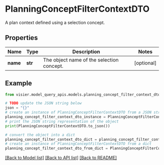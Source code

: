 # PlanningConceptFilterContextDTO

A plan context defined using a selection concept.

## Properties

Name | Type | Description | Notes
------------ | ------------- | ------------- | -------------
**name** | **str** | The object name of the selection concept. | [optional] 

## Example

```python
from visier.model_query_apis.models.planning_concept_filter_context_dto import PlanningConceptFilterContextDTO

# TODO update the JSON string below
json = "{}"
# create an instance of PlanningConceptFilterContextDTO from a JSON string
planning_concept_filter_context_dto_instance = PlanningConceptFilterContextDTO.from_json(json)
# print the JSON string representation of the object
print(PlanningConceptFilterContextDTO.to_json())

# convert the object into a dict
planning_concept_filter_context_dto_dict = planning_concept_filter_context_dto_instance.to_dict()
# create an instance of PlanningConceptFilterContextDTO from a dict
planning_concept_filter_context_dto_from_dict = PlanningConceptFilterContextDTO.from_dict(planning_concept_filter_context_dto_dict)
```
[[Back to Model list]](../README.md#documentation-for-models) [[Back to API list]](../README.md#documentation-for-api-endpoints) [[Back to README]](../README.md)


